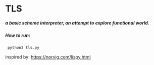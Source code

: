 # TLS

##### a basic scheme interpreter, an attempt to explore functional world.
##### How to run:
     python3 tls.py   
     

inspired by: https://norvig.com/lispy.html